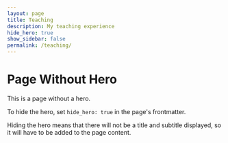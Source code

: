 ```yaml
---
layout: page
title: Teaching
description: My teaching experience
hide_hero: true
show_sidebar: false
permalink: /teaching/
---
```


# Page Without Hero

This is a page without a hero.

To hide the hero, set `hide_hero: true` in the page's frontmatter. 

Hiding the hero means that there will not be a title and subtitle displayed, so it will have to be added to the page content. 